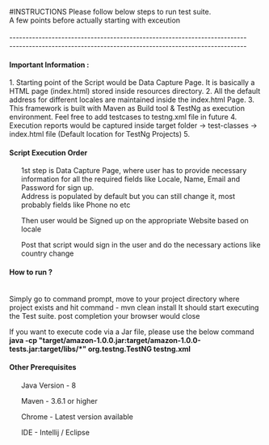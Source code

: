 #INSTRUCTIONS
Please follow below steps to run test suite. <br> A few points before actually starting with exceution<br>
<br> -------------------------------------------------------------------------
<br> ------------------------------------------------------------------------- <br>
<h4> Important Information : </h4> 
1. Starting point of the Script would be Data Capture Page. It is basically a HTML page (index.html) stored inside resources directory.
2. All the default address for different locales are maintained inside the index.html Page.
3. This framework is built with Maven as Build tool & TestNg as execution environment. Feel free to add testcases to testng.xml file in future
4. Execution reports would be captured inside target folder -> test-classes -> index.html file (Default location for TestNg Projects)
5. <h4> Script Execution Order </h4>
   <ul> 1st step is Data Capture Page, where user has to provide necessary information for all the required fields like Locale, Name, Email and Password for sign up.
   <br> Address is populated by default but you can still change it, most probably fields like Phone no etc </ul>
   <ul>Then user would be Signed up on the appropriate Website based on locale </ul>
   <ul>Post that script would sign in the user and do the necessary actions like country change</ul>

<h4> How to run ? </h4> </br>
Simply go to command prompt, move to your project directory where project exists and hit command - mvn clean install
It should start executing the Test suite. post completion your browser would close

If you want to execute code via a Jar file, please use the below command <b>
java -cp "target/amazon-1.0.0.jar:target/amazon-1.0.0-tests.jar:target/libs/*" org.testng.TestNG testng.xml </b>

<h4> Other Prerequisites </h4> 
<ul> Java Version - 8 </ul>
<ul> Maven - 3.6.1 or higher</ul>
<ul>Chrome - Latest version available</ul>
<ul>IDE  - Intellij / Eclipse </ul>